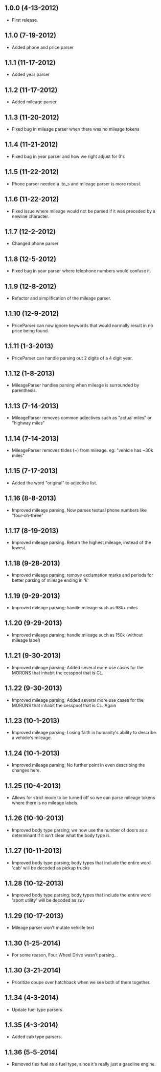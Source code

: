 ## 1.0.0 (4-13-2012)

* First release.

## 1.1.0 (7-19-2012)

* Added phone and price parser

## 1.1.1 (11-17-2012)

* Added year parser

## 1.1.2 (11-17-2012)

* Added mileage parser

## 1.1.3 (11-20-2012)

* Fixed bug in mileage parser when there was no mileage tokens

## 1.1.4 (11-21-2012)

* Fixed bug in year parser and how we right adjust for 0's

## 1.1.5 (11-22-2012)

* Phone parser needed a .to_s and mileage parser is more robust.

## 1.1.6 (11-22-2012)

* Fixed issue where mileage would not be parsed if it was preceded by a newline character.

## 1.1.7 (12-2-2012)

* Changed phone parser

## 1.1.8 (12-5-2012)

* Fixed bug in year parser where telephone numbers would confuse it.

## 1.1.9 (12-8-2012)

* Refactor and simplification of the mileage parser.

## 1.1.10 (12-9-2012)

* PriceParser can now ignore keywords that would normally result in no price being found.

## 1.1.11 (1-3-2013)

* PriceParser can handle parsing out 2 digits of a 4 digit year.

## 1.1.12 (1-8-2013)

* MileageParser handles parsing when mileage is surrounded by parenthesis.

## 1.1.13 (7-14-2013)

* MileageParser removes common adjectives such as "actual miles" or "highway miles"

## 1.1.14 (7-14-2013)

* MileageParser removes tildes (~) from mileage. eg: "vehicle has ~30k miles"

## 1.1.15 (7-17-2013)

* Added the word "original" to adjective list.

## 1.1.16 (8-8-2013)

* Improved mileage parsing. Now parses textual phone numbers like "four-oh-three"

## 1.1.17 (8-19-2013)

* Improved mileage parsing. Return the highest mileage, instead of the lowest.

## 1.1.18 (9-28-2013)

* Improved mileage parsing; remove exclamation marks and periods for better parsing of mileage ending in 'k'

## 1.1.19 (9-29-2013)

* Improved mileage parsing; handle mileage such as 98k+ miles

## 1.1.20 (9-29-2013)

* Improved mileage parsing; handle mileage such as 150k (without mileage label)

## 1.1.21 (9-30-2013)

* Improved mileage parsing; Added several more use cases for the MORONS that inhabit the cesspool that is CL.

## 1.1.22 (9-30-2013)

* Improved mileage parsing; Added several more use cases for the MORONS that inhabit the cesspool that is CL. Again

## 1.1.23 (10-1-2013)

* Improved mileage parsing; Losing faith in humanity's ability to describe a vehicle's mileage.

## 1.1.24 (10-1-2013)

* Improved mileage parsing; No further point in even describing the changes here.

## 1.1.25 (10-4-2013)

* Allows for strict mode to be turned off so we can parse mileage tokens where there is no mileage labels.

## 1.1.26 (10-10-2013)

* Improved body type parsing; we now use the number of doors as a determinant if it isn't clear what the body type is.

## 1.1.27 (10-11-2013)

* Improved body type parsing; body types that include the entire word 'cab' will be decoded as pickup trucks

## 1.1.28 (10-12-2013)

* Improved body type parsing; body types that include the entire word 'sport utility' will be decoded as suv

## 1.1.29 (10-17-2013)

* Mileage parser won't mutate vehicle text

## 1.1.30 (1-25-2014)

* For some reason, Four Wheel Drive wasn't parsing...

## 1.1.30 (3-21-2014)

* Prioritize coupe over hatchback when we see both of them together.

## 1.1.34 (4-3-2014)

* Update fuel type parsers.

## 1.1.35 (4-3-2014)

* Added cab type parsers.

## 1.1.36 (5-5-2014)

* Removed flex fuel as a fuel type, since it's really just a gasoline engine.


